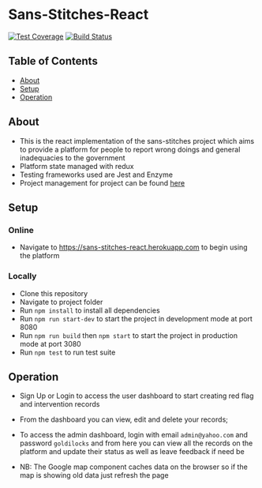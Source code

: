 # Sans-Stitches-React

[![Test Coverage](https://api.codeclimate.com/v1/badges/7c888e0034be2a1648cd/test_coverage)](https://codeclimate.com/github/Dsalz/Sans-Stitches-React/test_coverage) [![Build Status](https://travis-ci.org/Dsalz/Sans-Stitches-React.svg?branch=develop)](https://travis-ci.org/Dsalz/Sans-Stitches-React)

## Table of Contents

- [About](#about)
- [Setup](#setup)
- [Operation](#operation)

## About

- This is the react implementation of the sans-stitches project which aims to provide a platform for people to report wrong doings and general inadequacies to the government
- Platform state managed with redux
- Testing frameworks used are Jest and Enzyme
- Project management for project can be found [here](https://www.pivotaltracker.com/n/projects/2312682)

## Setup

### Online

- Navigate to https://sans-stitches-react.herokuapp.com to begin using the platform

### Locally

- Clone this repository
- Navigate to project folder
- Run `npm install` to install all dependencies
- Run `npm run start-dev` to start the project in development mode at port 8080
- Run `npm run build` then `npm start` to start the project in production mode at port 3080
- Run `npm test` to run test suite

## Operation

- Sign Up or Login to access the user dashboard to start creating red flag and intervention records
- From the dashboard you can view, edit and delete your records;
- To access the admin dashboard, login with email `admin@yahoo.com` and password `goldilocks` and from here you can view all the records on the platform and update their status as well as leave feedback if need be

- NB: The Google map component caches data on the browser so if the map is showing old data just refresh the page
